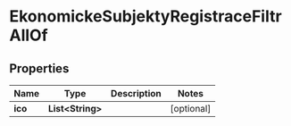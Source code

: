 

# EkonomickeSubjektyRegistraceFiltrAllOf


## Properties

| Name | Type | Description | Notes |
|------------ | ------------- | ------------- | -------------|
|**ico** | **List&lt;String&gt;** |  |  [optional] |




